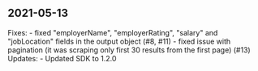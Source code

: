 

## 2021-05-13
Fixes:
    - fixed "employerName", "employerRating", "salary" and  "jobLocation" fields in the output object (#8, #11)
    - fixed issue with pagination (it was scraping only first 30 results from the first page) (#13)
Updates:
    - Updated SDK to 1.2.0
